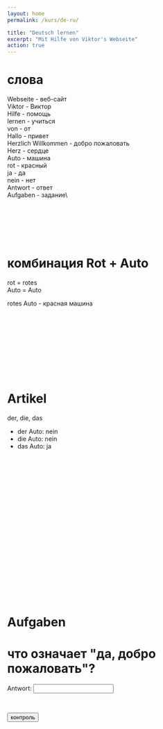 ```yaml
---
layout: home
permalink: /kurs/de-ru/

title: "Deutsch lernen"
excerpt: "Mit Hilfe von Viktor's Webseite"
action: true
---
```


<script>
	function button1() {
    		alert("Antwort: Ja, herzlich Willkommen")
    }
</script>

# слова

Webseite - веб-сайт\
Viktor - Виктор\
Hilfe - помощь\
lernen - учиться\
von - от\
Hallo - привет\
Herzlich Willkommen - добро пожаловать\
Herz - сердце\
Auto - машина\
rot - красный\
ja - да\
nein - нет\
Antwort - ответ\
Aufgaben - задание\

&nbsp;

&nbsp;

&nbsp;

# комбинация Rot + Auto

rot = rotes\
Auto = Auto

rotes Auto - красная машина 

&nbsp;

&nbsp;

&nbsp;

&nbsp;

&nbsp;

# Artikel

der, die, das

- der Auto: nein
- die Auto: nein
- das Auto: ja

&nbsp;

&nbsp;

&nbsp;

&nbsp;

&nbsp;

&nbsp;

&nbsp;

&nbsp;

&nbsp;

&nbsp;

&nbsp;

# Aufgaben

# что означает "да, добро пожаловать"?
Antwort: <input type="text" id="Feld" value="" />

&nbsp;

<input type="button" value="контроль" onclick="button1();"/> 
